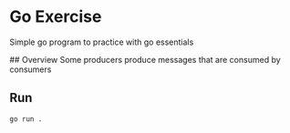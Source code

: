 # Go Exercise

Simple go program to practice with go essentials

## Overview
Some producers produce messages that are consumed by consumers

## Run

    go run .